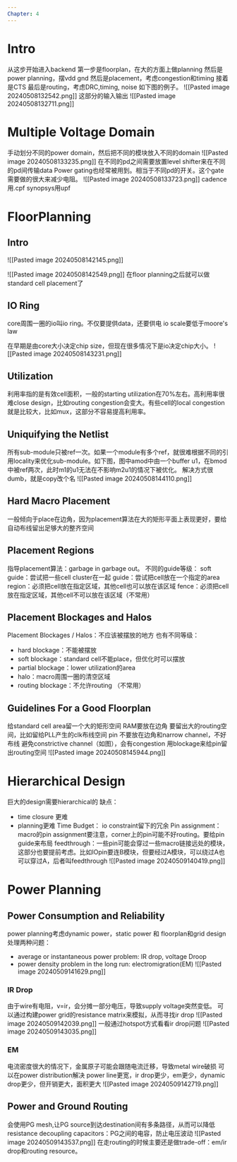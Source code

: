 ```yaml
---
Chapter: 4
---
```

# Intro
从这步开始进入backend
第一步是floorplan，在大的方面上做planning
然后是power planning，摆vdd gnd
然后是placement，考虑congestion和timing
接着是CTS
最后是routing，考虑DRC,timing, noise
如下图的例子。
![[Pasted image 20240508132542.png]]
这部分的输入输出
![[Pasted image 20240508132711.png]]
# Multiple Voltage Domain
手动划分不同的power domain，然后把不同的模块放入不同的domain
![[Pasted image 20240508133235.png]]
在不同的pd之间需要放置level shifter来在不同的pd间传输data
Power gating也经常被用到。相当于不同pd的开关。这个gate需要做的很大来减少电阻。
![[Pasted image 20240508133723.png]]
cadence用.cpf synopsys用upf
# FloorPlanning
## Intro
![[Pasted image 20240508142145.png]]

![[Pasted image 20240508142549.png]]
在floor planning之后就可以做standard cell placement了
## IO Ring
core周围一圈的io叫io ring。不仅要提供data，还要供电
io scale要低于moore's law

在早期是由core大小决定chip size，但现在很多情况下是io决定chip大小。
![[Pasted image 20240508143231.png]]
## Utilization
利用率指的是有效cell面积，一般的starting utilization在70%左右。高利用率很难close design，比如routing congestion会变大。有些cell的local congestion就是比较大，比如mux，这部分不容易提高利用率。

## Uniquifying the Netlist
所有sub-module只被ref一次。如果一个module有多个ref，就很难根据不同的引用locality来优化sub-module。如下图，图中amod中由一个buffer u1，在bmod中被ref两次，此时m1的u1无法在不影响m2u1的情况下被优化。
解决方式很dumb，就是copy改个名
![[Pasted image 20240508144110.png]]

## Hard Macro Placement
一般倾向于place在边角，因为placement算法在大的矩形平面上表现更好，要给自动布线留出足够大的整齐空间

## Placement Regions
指导placement算法：garbage in garbage out。
不同的guide等级：
soft guide：尝试把一些cell cluster在一起
guide：尝试把cell放在一个指定的area
region：必须把cell放在指定区域，其他cell也可以放在该区域
fence：必须把cell放在指定区域，其他cell不可以放在该区域（不常用）

## Placement Blockages and Halos
Placement Blockages / Halos：不应该被摆放的地方
也有不同等级：
- hard blockage：不能被摆放
- soft blockage：standard cell不能place，但优化时可以摆放
- partial blockage：lower utilization的area
- halo：macro周围一圈的清空区域
- routing blockage：不允许routing （不常用）

## Guidelines For a Good Floorplan
给standard cell area留一个大的矩形空间
RAM要放在边角
要留出大的routing空间，比如留给PLL产生的clk布线空间
pin 不要放在边角和narrow channel，不好布线
避免constrictive channel（如图），会有congestion
用blockage来给pin留出routing空间
![[Pasted image 20240508145944.png]]

# Hierarchical Design
巨大的design需要hierarchical的
缺点：
- time closure 更难
- planning更难
Time Budget： io constraint留下的冗余 
Pin assignment：macro的pin assignment要注意，corner上的pin可能不好routing。要给pin guide来布局
feedthrough：一些pin可能会穿过一些macro链接远处的模块，这部分也要提前考虑。比如IOpin要连B模块，但要经过A模块，可以绕过A也可以穿过A，后者叫feedthrough
![[Pasted image 20240509140419.png]]

# Power Planning
## Power Consumption and Reliability
power planning考虑dynamic power，static power 和 floorplan和grid design
处理两种问题：
- average or instantaneous power problem: IR drop, voltage Droop
- power density problem in the long run: electromigration(EM)
![[Pasted image 20240509141629.png]]
### IR Drop
由于wire有电阻，v=ir，会分摊一部分电压，导致supply voltage突然变低。
可以通过构建power grid的resistance matrix来模拟，从而寻找ir drop
![[Pasted image 20240509142039.png]]
一般通过hotspot方式看看ir drop问题
![[Pasted image 20240509143035.png]]
### EM
电流密度很大的情况下，金属原子可能会跟随电流迁移，导致metal wire破损
可以在power distribution解决
power line更宽，ir drop更少，em更少，dynamic drop更少，但开销更大，面积更大
![[Pasted image 20240509142719.png]]

## Power and Ground Routing
会使用PG mesh,让PG source到达destination间有多条路径，从而可以降低resistance
decoupling capacitors：PG之间的电容，防止电压波动
![[Pasted image 20240509143537.png]]
在走routing的时候主要还是做trade-off：em/ir drop和routing resource。
